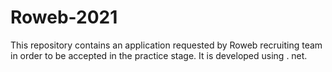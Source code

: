 # Roweb-2021
This repository contains an application requested by Roweb recruiting team in order to be accepted in the practice stage. It is developed using . net.
